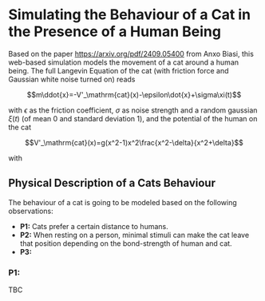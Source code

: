 # Simulating the Behaviour of a Cat in the Presence of a Human Being

Based on the paper https://arxiv.org/pdf/2409.05400 from Anxo Biasi, this web-based simulation models the movement of a cat around a human being. The full Langevin Equation of the cat (with friction force and Gaussian white noise turned on) reads

$$m\ddot{x}=-V'_\mathrm{cat}(x)-\epsilon\dot{x}+\sigma\xi(t)$$

with $\epsilon$ as the friction coefficient, $\sigma$ as noise strength and a random gaussian $\xi(t)$ (of mean $0$ and standard deviation $1$), and the potential of the human on the cat 

$$V'_\mathrm{cat}(x)=g(x^2-1)x^2\frac{x^2-\delta}{x^2+\delta}$$

with 




## Physical Description of a Cats Behaviour

The behaviour of a cat is going to be modeled based on the following observations:

- **P1:** Cats prefer a certain distance to humans.
- **P2:** When resting on a person, minimal stimuli can make the cat leave that position depending on the bond-strength of human and cat.
- **P3:** 

### P1: 

TBC